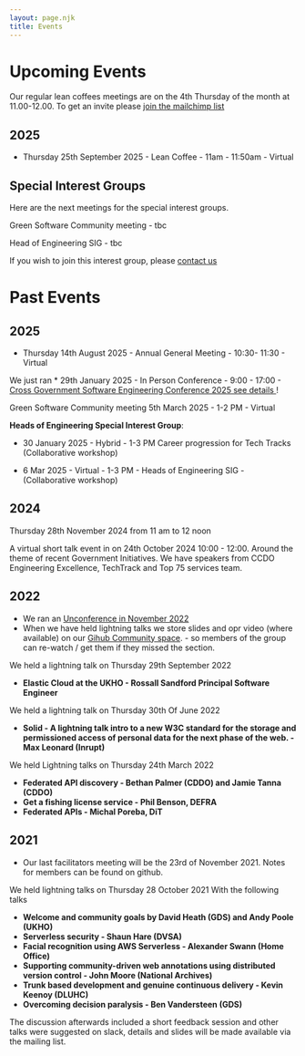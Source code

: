 ```yaml
---
layout: page.njk
title: Events
---
```


# Upcoming Events  


Our regular lean coffees meetings are on the 4th Thursday of the month at 11.00-12.00. To get an invite please [join the mailchimp list](https://uk-cross-government-software-engineering-community.mailchimpsites.com/) 

## 2025
* Thursday 25th September 2025 - Lean Coffee - 11am - 11:50am  - Virtual

## Special Interest Groups

Here are the next meetings for the special interest groups.

Green Software Community meeting - tbc

Head of Engineering SIG - tbc


If you wish to join this interest group, please [contact us](/special-interest/#heads-of-engineering) 

# Past Events

## 2025

* Thursday 14th August 2025 - Annual General Meeting - 10:30- 11:30 - Virtual

We just ran * 29th January 2025 - In Person Conference  - 9:00 - 17:00 - [Cross Government Software Engineering Conference 2025 see details ](/conference-2025-01-29/)!

Green Software Community meeting 5th March 2025 - 1-2 PM - Virtual

**Heads of Engineering Special Interest Group**:

* 30 January 2025 - Hybrid - 1-3 PM Career progression for Tech Tracks (Collaborative workshop)

* 6 Mar 2025 - Virtual - 1-3 PM - Heads of Engineering SIG - (Collaborative workshop)

## 2024
Thursday 28th November 2024 from 11 am to 12 noon

A virtual short talk event in on 24th October 2024 10:00 - 12:00. Around the theme of recent Government Initiatives. We have speakers from CCDO Engineering Excellence, TechTrack and Top 75 services team. 

## 2022

* We ran an [Unconference in November 2022](https://www.eventbrite.co.uk/x/cross-government-software-engineering-community-unconference-tickets-439884665877)
* When we have held lightning talks we store slides and opr video (where available) on our [Gihub Community space](https://github.com/uk-x-gov-software-community/community-space). - so members of the group can re-watch / get them if they missed the section.

We held a lightning talk on Thursday 29th September 2022

* **Elastic Cloud at the UKHO - Rossall Sandford Principal Software Engineer**

We held a lightning talk on Thursday 30th Of June 2022

* **Solid - A lightning talk intro to a new W3C standard for the storage and permissioned access of personal data for the next phase of the web. - Max Leonard (Inrupt)**


We held Lightning talks on Thursday 24th March 2022

* **Federated API discovery - Bethan Palmer (CDDO) and Jamie Tanna (CDDO)**
* **Get a fishing license service - Phil Benson, DEFRA**
* **Federated APIs - Michal Poreba, DiT**

## 2021

* Our last facilitators meeting will be the 23rd of November 2021. Notes for members can be found on github.

We held lightning talks on Thursday 28 October 2021
With the following talks 

* **Welcome and community goals by David Heath (GDS) and Andy Poole (UKHO)** 
* **Serverless security - Shaun Hare (DVSA)** 
* **Facial recognition using AWS Serverless - Alexander Swann (Home Office)** 
* **Supporting community-driven web annotations using distributed version control - John Moore (National Archives)**
* **Trunk based development and genuine continuous delivery - Kevin Keenoy (DLUHC)**
* **Overcoming decision paralysis - Ben Vandersteen (GDS)**

The discussion afterwards included a short feedback session and other talks were suggested on slack, details and slides will be made available via the mailing list. 
